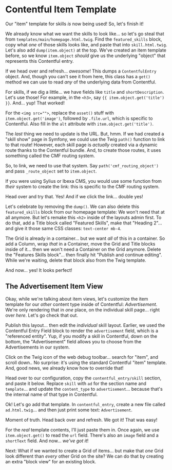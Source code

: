 # Contentful Item Template

Our "item" template for skills *is* now being used! So, let's finish it!

We already know what we want the skills to look like... so let's go steal that
from `templates/main/homepage.html.twig`. Find the `featured_skills` block, copy
what *one* of those skills looks like, and paste that into `skill.html.twig`.
Let's also add `dump(item.object)` at the top. We've created an item template
before, so we know `item.object` *should* give us the underlying "object" that
represents this Contentful entry.

If we head over and refresh... *awesome*! This dumps a `ContentfulEntry` object.
And, though you can't see it from here, this class has a `get()` method we can
use to read *any* of the underlying data from Contentful.

For skills, if we dig a little... we have fields like `title` and `shortDescription`.
Let's use those! For example, in the `<h3>`, say `{{ item.object.get('title') }}`.
And... yup! That worked!

For the `<img src="">`, replace the `asset()` stuff with `item.object.get('image')`,
followed by `.file.url`, which is specific to Contentful. Also fill in the `alt`
attribute with `item.object.get('title')`.

The *last* thing we need to update is the URL. But, hmm. If we had created a
"skill show" page in Symfony, we could use the Twig `path()` function to link to
that route! However, each skill page is *actually* created via a dynamic route
thanks to the Contentful bundle. And, to create those routes, it uses
something called the CMF routing system.

So, to link, we need to use that system. Say `path('cmf_routing_object')` and
pass `_route_object` set to `item.object`.

If you were using Sylius or Ibexa CMS, you would use some function from *their* system
to create the link: this is specific to the CMF routing system.

Head over and try that. Yes! And if we click the link... double yes!

Let's celebrate by removing the `dump()`. We can also delete this `featured_skills`
block from our homepage template: We won't need that at all anymore. But let's
remake this `<h2>` inside of the layouts admin first. To do that, add a Title block
called "Featured Skills", make that "Heading 2"... and give it those same CSS
classes: `text-center mb-4`.

The Grid is already in a container... but we want *all* of this in a container.
So add a Column, wrap *that* in a Container, move the Grid and Title blocks inside
of it... then we won't need a Container on the Grid anymore. Delete the
"Features Skills block"... then finally hit "Publish and continue editing". While
we're waiting, delete that block also from the Twig template.

And now... yes! It looks perfect!

## The Advertisement Item View

Okay, while we're talking about item views, let's customize the item template for
our *other* content type inside of Contentful: *Advertisement*. We're only rendering
that in *one* place, on the individual skill page... right over *here*. Let's go check
that out.

Publish this layout... then edit the *individual* skill layout. Earlier, we
used the Contentful Entry Field block to render the `advertisement` field, which
is a "referenced entity". Yup, if you modify a skill in Contentful, down on the
bottom, the "Advertisement" field allows you to choose from the Advertisements
in our system.

Click on the Twig icon of the web debug toolbar... search for "item", and scroll
down.. No surprise: it's using the standard Contentful "item" template. And, good
news, we already know how to override that!

Head over to our configuration, copy the `contentful_entry/skill` section, and paste
it below. Replace `skill` with `ad` for the section name and `template`... and
update the `content_type` to `advertisement`... because that's the internal
name of that type in Contentful.

Ok! Let's go add that template. In `contentful_entry`, create a new file called
`ad.html.twig`... and then just print some text: `Advertisement`.

Moment of truth. Head back over and refresh. We got it! That was easy!

For the *real* template contents, I'll just paste them in. Once again, we use
`item.object.get()` to read the `url` field. There's also an `image` field and a
`shortText` field. And now... *we've got it*!

Next: What if we wanted to create a Grid of items... but make that
*one* Grid look different than *every* other Grid on the site? We can do that by
creating an extra "block view" for an existing block.
